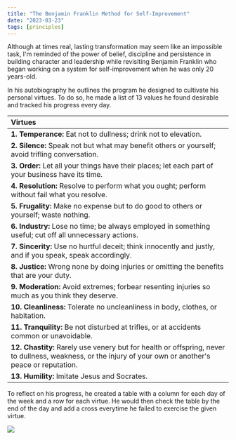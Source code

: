 ```yaml
---
title: "The Benjamin Franklin Method for Self-Improvement"
date: "2023-03-23"
tags: [principles]
---
```


Although at times real, lasting transformation may seem like an impossible task, I'm reminded of the power of belief, discipline and persistence in building character and leadership while revisiting Benjamin Franklin who began working on a system for self-improvement when he was only 20 years-old.

In his autobiography he outlines the program he designed to cultivate his personal virtues. To do so, he made a list of 13 values he found desirable and tracked his progress every day.

| Virtues |
| :- |
| **1. Temperance:** Eat not to dullness; drink not to elevation. |
| **2. Silence:** Speak not but what may benefit others or yourself; avoid trifling conversation. |
| **3. Order:** Let all your things have their places; let each part of your business have its time. |
| **4. Resolution:** Resolve to perform what you ought; perform without fail what you resolve. |
| **5. Frugality:** Make no expense but to do good to others or yourself; waste nothing. |
| **6. Industry:** Lose no time; be always employed in something useful; cut off all unnecessary actions. |
| **7. Sincerity:** Use no hurtful deceit; think innocently and justly, and if you speak, speak accordingly. |
| **8. Justice:** Wrong none by doing injuries or omitting the benefits that are your duty. |
| **9. Moderation:** Avoid extremes; forbear resenting injuries so much as you think they deserve. |
| **10. Cleanliness:** Tolerate no uncleanliness in body, clothes, or habitation. |
| **11. Tranquility:** Be not disturbed at trifles, or at accidents common or unavoidable. |
| **12. Chastity:** Rarely use venery but for health or offspring, never to dullness, weakness, or the injury of your own or another's peace or reputation. |
| **13. Humility:** Imitate Jesus and Socrates. |


To reflect on his progress, he created a table with a column for each day of the week and a row for each virtue. He would then check the table by the end of the day and add a cross everytime he failed to exercise the given virtue.

![](https://user-images.githubusercontent.com/6923650/227373891-387684c0-413f-4d5b-b23f-3833577475dc.png)
